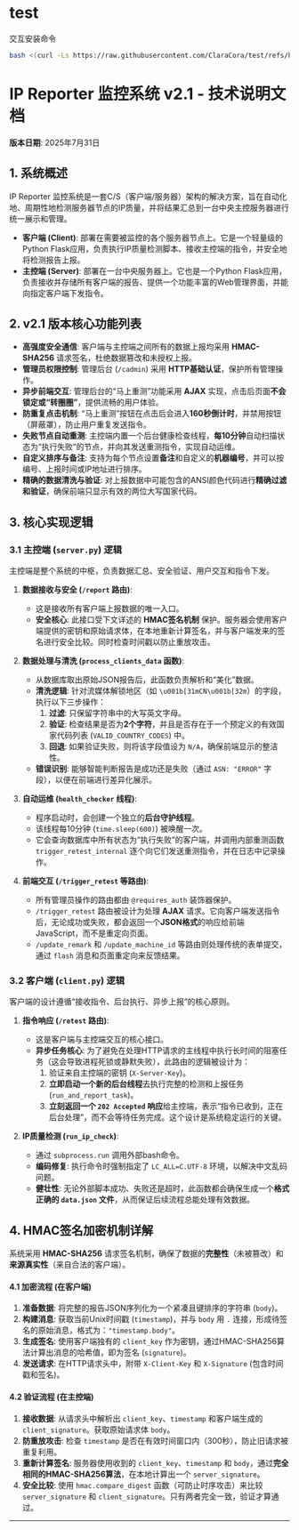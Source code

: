 # test

交互安装命令
```bash
bash <(curl -Ls https://raw.githubusercontent.com/ClaraCora/test/refs/heads/main/manager.sh)
```
# IP Reporter 监控系统 v2.1 - 技术说明文档

**版本日期**: 2025年7月31日

## 1. 系统概述

IP Reporter 监控系统是一套C/S（客户端/服务器）架构的解决方案，旨在自动化地、周期性地检测服务器节点的IP质量，并将结果汇总到一台中央主控服务器进行统一展示和管理。

- **客户端 (Client)**: 部署在需要被监控的各个服务器节点上。它是一个轻量级的Python Flask应用，负责执行IP质量检测脚本、接收主控端的指令，并安全地将检测报告上报。
- **主控端 (Server)**: 部署在一台中央服务器上。它也是一个Python Flask应用，负责接收并存储所有客户端的报告、提供一个功能丰富的Web管理界面，并能向指定客户端下发指令。

## 2. v2.1 版本核心功能列表

- **高强度安全通信**: 客户端与主控端之间所有的数据上报均采用 **HMAC-SHA256** 请求签名，杜绝数据篡改和未授权上报。
- **管理员权限控制**: 管理后台 (`/cadmin`) 采用 **HTTP基础认证**，保护所有管理操作。
- **异步前端交互**: 管理后台的“马上重测”功能采用 **AJAX** 实现，点击后页面**不会锁定或“转圈圈”**，提供流畅的用户体验。
- **防重复点击机制**: “马上重测”按钮在点击后会进入**160秒倒计时**，并禁用按钮（屏蔽罩），防止用户重复发送指令。
- **失败节点自动重测**: 主控端内置一个后台健康检查线程，**每10分钟**自动扫描状态为“执行失败”的节点，并向其发送重测指令，实现自动运维。
- **自定义排序与备注**: 支持为每个节点设置**备注**和自定义的**机器编号**，并可以按编号、上报时间或IP地址进行排序。
- **精确的数据清洗与验证**: 对上报数据中可能包含的ANSI颜色代码进行**精确过滤和验证**，确保前端只显示有效的两位大写国家代码。

## 3. 核心实现逻辑

### 3.1 主控端 (`server.py`) 逻辑

主控端是整个系统的中枢，负责数据汇总、安全验证、用户交互和指令下发。

1.  **数据接收与安全 (`/report` 路由)**:
    -   这是接收所有客户端上报数据的唯一入口。
    -   **安全核心**: 此接口受下文详述的 **HMAC签名机制** 保护。服务器会使用客户端提供的密钥和原始请求体，在本地重新计算签名，并与客户端发来的签名进行安全比较。同时检查时间戳以防止重放攻击。

2.  **数据处理与清洗 (`process_clients_data` 函数)**:
    -   从数据库取出原始JSON报告后，此函数负责解析和“美化”数据。
    -   **清洗逻辑**: 针对流媒体解锁地区（如 `\u001b[31mCN\u001b[32m`）的字段，执行以下三步操作：
        1.  **过滤**: 只保留字符串中的大写英文字母。
        2.  **验证**: 检查结果是否为**2个字符**，并且是否存在于一个预定义的有效国家代码列表 (`VALID_COUNTRY_CODES`) 中。
        3.  **回退**: 如果验证失败，则将该字段值设为 `N/A`，确保前端显示的整洁性。
    -   **错误识别**: 能够智能判断报告是成功还是失败（通过 `ASN: "ERROR"` 字段），以便在前端进行差异化展示。

3.  **自动运维 (`health_checker` 线程)**:
    -   程序启动时，会创建一个独立的**后台守护线程**。
    -   该线程每10分钟 (`time.sleep(600)`) 被唤醒一次。
    -   它会查询数据库中所有状态为“执行失败”的客户端，并调用内部重测函数 `trigger_retest_internal` 逐个向它们发送重测指令，并在日志中记录操作。

4.  **前端交互 (`/trigger_retest` 等路由)**:
    -   所有管理员操作的路由都由 `@requires_auth` 装饰器保护。
    -   `/trigger_retest` 路由被设计为处理 **AJAX** 请求。它向客户端发送指令后，无论成功或失败，都会返回一个**JSON格式**的响应给前端JavaScript，而不是重定向页面。
    -   `/update_remark` 和 `/update_machine_id` 等路由则处理传统的表单提交，通过 `flash` 消息和页面重定向来反馈结果。

### 3.2 客户端 (`client.py`) 逻辑

客户端的设计遵循“接收指令、后台执行、异步上报”的核心原则。

1.  **指令响应 (`/retest` 路由)**:
    -   这是客户端与主控端交互的核心接口。
    -   **异步任务核心**: 为了避免在处理HTTP请求的主线程中执行长时间的阻塞任务（这会导致进程死锁或静默失败），此路由的逻辑被设计为：
        1.  验证来自主控端的密钥 (`X-Server-Key`)。
        2.  **立即启动一个新的后台线程**去执行完整的检测和上报任务 (`run_and_report_task`)。
        3.  **立刻返回一个 `202 Accepted` 响应**给主控端，表示“指令已收到，正在后台处理”，而不会等待任务完成。这个设计是系统稳定运行的关键。

2.  **IP质量检测 (`run_ip_check`)**:
    -   通过 `subprocess.run` 调用外部bash命令。
    -   **编码修复**: 执行命令时强制指定了 `LC_ALL=C.UTF-8` 环境，以解决中文乱码问题。
    -   **健壮性**: 无论外部脚本成功、失败还是超时，此函数都会确保生成一个**格式正确的 `data.json` 文件**，从而保证后续流程总能处理有效数据。

## 4. HMAC签名加密机制详解

系统采用 **HMAC-SHA256** 请求签名机制，确保了数据的**完整性**（未被篡改）和**来源真实性**（来自合法的客户端）。

#### 4.1 加密流程 (在客户端)

1.  **准备数据**: 将完整的报告JSON序列化为一个紧凑且键排序的字符串 (`body`)。
2.  **构建消息**: 获取当前Unix时间戳 (`timestamp`)，并与 `body` 用 `.` 连接，形成待签名的原始消息，格式为：`"timestamp.body"`。
3.  **生成签名**: 使用客户端独有的 `client_key` 作为密钥，通过HMAC-SHA256算法计算出消息的哈希值，即为签名 (`signature`)。
4.  **发送请求**: 在HTTP请求头中，附带 `X-Client-Key` 和 `X-Signature` (包含时间戳和签名)。

#### 4.2 验证流程 (在主控端)

1.  **接收数据**: 从请求头中解析出 `client_key`、`timestamp` 和客户端生成的 `client_signature`。获取原始请求体 `body`。
2.  **防重放攻击**: 检查 `timestamp` 是否在有效时间窗口内（300秒），防止旧请求被重复利用。
3.  **重新计算签名**: 服务器使用收到的 `client_key`、`timestamp` 和 `body`，通过**完全相同的HMAC-SHA256算法**，在本地计算出一个 `server_signature`。
4.  **安全比较**: 使用 `hmac.compare_digest` 函数（可防止时序攻击）来比较 `server_signature` 和 `client_signature`。只有两者完全一致，验证才算通过。

---
